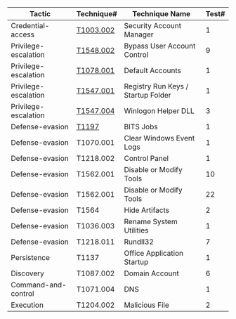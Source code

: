 |Tactic|Technique#|Technique Name|Test#|
|------|----------|--------------|-----|
|Credential-access|[T1003.002](https://github.com/saroyaj/atomic-red-team-detection/tree/main/Detections/T1003.002)|Security Account Manager|1|
|Privilege-escalation|[T1548.002](https://github.com/saroyaj/atomic-red-team-detection/tree/main/Detections/T1548.002)|Bypass User Account Control|9|
|Privilege-escalation|[T1078.001](https://github.com/saroyaj/atomic-red-team-detection/blob/main/Detections/T1078.001/)|Default Accounts|1|
|Privilege-escalation|[T1547.001](https://github.com/saroyaj/atomic-red-team-detection/tree/main/Detections/T1547.001)|Registry Run Keys / Startup Folder|1|
|Privilege-escalation|[T1547.004](https://github.com/saroyaj/atomic-red-team-detection/blob/main/Detections/T1547.004/)|Winlogon Helper DLL|3|
|Defense-evasion|[T1197](https://github.com/saroyaj/atomic-red-team-detection/blob/main/Detections/T1197/)|BITS Jobs|1|
|Defense-evasion|T1070.001|Clear Windows Event Logs|1|
|Defense-evasion|T1218.002|Control Panel|1|
|Defense-evasion|T1562.001|Disable or Modify Tools|10|
|Defense-evasion|T1562.001|Disable or Modify Tools|22|
|Defense-evasion|T1564|Hide Artifacts|2|
|Defense-evasion|T1036.003|Rename System Utilities|1|
|Defense-evasion|T1218.011|Rundll32|7|
|Persistence|T1137|Office Application Startup|1|
|Discovery|T1087.002|Domain Account|6|
|Command-and-control|T1071.004|DNS|1|
|Execution|T1204.002|Malicious File|2|
